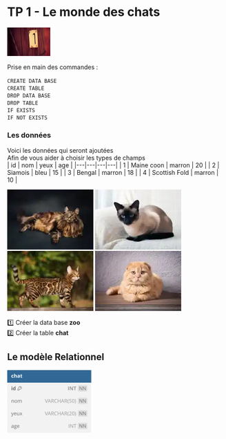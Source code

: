 # TP 1 - Le monde des chats
<img src="../img/num/one.webp" width="100">
  
Prise en main des commandes : 
   
 <code>CREATE DATA BASE</code>  
 <code>CREATE TABLE</code>  
 <code>DROP DATA BASE</code>  
 <code>DROP TABLE</code>  
 <code>IF EXISTS</code>  
 <code>IF NOT EXISTS</code>  

### Les données
Voici les données qui seront ajoutées  
Afin de vous aider  à choisir les types de champs  
| id | nom | yeux | age |
|---|---|---|---|
| 1 | Maine coon | marron | 20 |
| 2 | Siamois | bleu | 15 |
| 3 | Bengal | marron | 18 |
| 4 | Scottish Fold | marron | 10 |

![maincoon](/img/tp/tp1/maincoon.webp)
![siamois](/img/tp/tp1/siamois.webp)
![bengal](/img/tp/tp1/bengal.webp)
![scottish](/img/tp/tp1/scottish.webp)

:one: Créer la data base **zoo**  
:two: Créer la table **chat**  

## Le modèle Relationnel
<img src="../img/db-svg/02-chat.svg" width="200">

